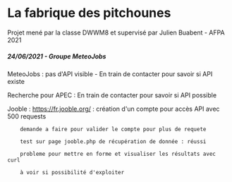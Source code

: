 # La fabrique des pitchounes
Projet mené par la classe DWWM8 et supervisé par Julien Buabent - AFPA 2021

##### 24/06/2021 - Groupe MeteoJobs
MeteoJobs : pas d'API visible - En train de contacter pour savoir si API existe

Recherche pour APEC : En train de contacter pour savoir si API possible

Jooble : https://fr.jooble.org/ : création d'un compte pour accès API avec 500 requests

        demande a faire pour valider le compte pour plus de requete

        test sur page jooble.php de récupération de donnée : réussi

        probleme pour mettre en forme et visualiser les résultats avec curl
        
        à voir si possibilité d'exploiter